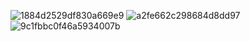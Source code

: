 ![1884d2529df830a669e9](https://github.com/bhnghiaa/DivingDeeper/assets/110017168/e699732a-ce7e-4164-acba-057e1bb62413)
![a2fe662c298684d8dd97](https://github.com/bhnghiaa/DivingDeeper/assets/110017168/e871498e-68aa-44fb-996f-558a25fe71ea)
![9c1fbbc0f46a5934007b](https://github.com/bhnghiaa/DivingDeeper/assets/110017168/11f69d6e-8073-4ffe-8775-e05aee5d8bd8)
